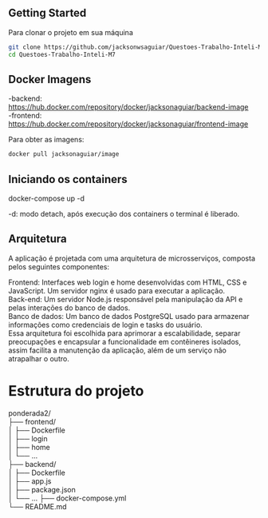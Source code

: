 ## Getting Started

Para clonar o projeto em sua máquina

```bash
git clone https://github.com/jacksonwsaguiar/Questoes-Trabalho-Inteli-M7.git
cd Questoes-Trabalho-Inteli-M7
```
## Docker Imagens

-backend: https://hub.docker.com/repository/docker/jacksonaguiar/backend-image
<br />
-frontend: https://hub.docker.com/repository/docker/jacksonaguiar/frontend-image
<br />

Para obter as imagens:
```bash
docker pull jacksonaguiar/image
```
## Iniciando os containers
docker-compose up -d

-d: modo detach, após execução dos containers o terminal é liberado.

## Arquitetura
A aplicação é projetada com uma arquitetura de microsserviços, composta pelos seguintes componentes:<br />

Frontend: Interfaces web login e home desenvolvidas com HTML, CSS e JavaScript. Um servidor nginx é usado para executar a aplicação.<br />
Back-end: Um servidor Node.js responsável pela manipulação da API e pelas interações do banco de dados.<br />
Banco de dados: Um banco de dados PostgreSQL usado para armazenar informações como credenciais de login e tasks do usuário.<br />
Essa arquitetura foi escolhida para aprimorar a escalabilidade, separar preocupações e encapsular a funcionalidade em contêineres isolados, assim facilita a manutenção da aplicação, além de um serviço não atrapalhar o outro.
# Estrutura do projeto
ponderada2/<br />
├── frontend/<br />
│   ├── Dockerfile<br />
│   ├── login<br />
│   ├── home<br />
│   └── ...<br />
├── backend/<br />
│   ├── Dockerfile<br />
│   ├── app.js<br />
│   ├── package.json<br />
│   └── ...
├── docker-compose.yml<br />
└── README.md<br />

